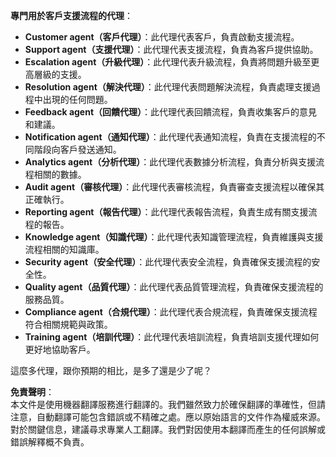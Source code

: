 **專門用於客戶支援流程的代理**：

- **Customer agent（客戶代理）**：此代理代表客戶，負責啟動支援流程。
- **Support agent（支援代理）**：此代理代表支援流程，負責為客戶提供協助。
- **Escalation agent（升級代理）**：此代理代表升級流程，負責將問題升級至更高層級的支援。
- **Resolution agent（解決代理）**：此代理代表問題解決流程，負責處理支援過程中出現的任何問題。
- **Feedback agent（回饋代理）**：此代理代表回饋流程，負責收集客戶的意見和建議。
- **Notification agent（通知代理）**：此代理代表通知流程，負責在支援流程的不同階段向客戶發送通知。
- **Analytics agent（分析代理）**：此代理代表數據分析流程，負責分析與支援流程相關的數據。
- **Audit agent（審核代理）**：此代理代表審核流程，負責審查支援流程以確保其正確執行。
- **Reporting agent（報告代理）**：此代理代表報告流程，負責生成有關支援流程的報告。
- **Knowledge agent（知識代理）**：此代理代表知識管理流程，負責維護與支援流程相關的知識庫。
- **Security agent（安全代理）**：此代理代表安全流程，負責確保支援流程的安全性。
- **Quality agent（品質代理）**：此代理代表品質管理流程，負責確保支援流程的服務品質。
- **Compliance agent（合規代理）**：此代理代表合規流程，負責確保支援流程符合相關規範與政策。
- **Training agent（培訓代理）**：此代理代表培訓流程，負責培訓支援代理如何更好地協助客戶。

這麼多代理，跟你預期的相比，是多了還是少了呢？

**免責聲明**：  
本文件是使用機器翻譯服務進行翻譯的。我們雖然致力於確保翻譯的準確性，但請注意，自動翻譯可能包含錯誤或不精確之處。應以原始語言的文件作為權威來源。對於關鍵信息，建議尋求專業人工翻譯。我們對因使用本翻譯而產生的任何誤解或錯誤解釋概不負責。